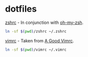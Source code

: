 # dotfiles

[zshrc](zshrc) - In conjunction with [oh-my-zsh](https://github.com/robbyrussell/oh-my-zsh).

```bash
ln -sf $(pwd)/zshrc ~/.zshrc
```

[vimrc](vimrc) - Taken from [A Good Vimrc](https://dougblack.io/words/a-good-vimrc.html).

```bash
ln -sf $(pwd)/vimrc ~/.vimrc
```
